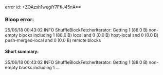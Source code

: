 error id: +ZOAzxh1wegiY7FfiJ45nA==
### Bloop error:

25/06/18 00:43:02 INFO ShuffleBlockFetcherIterator: Getting 1 (88.0 B) non-empty blocks including 1 (88.0 B) local and 0 (0.0 B) host-local and 0 (0.0 B) push-merged-local and 0 (0.0 B) remote blocks
#### Short summary: 

25/06/18 00:43:02 INFO ShuffleBlockFetcherIterator: Getting 1 (88.0 B) non-empty blocks including 1 ...